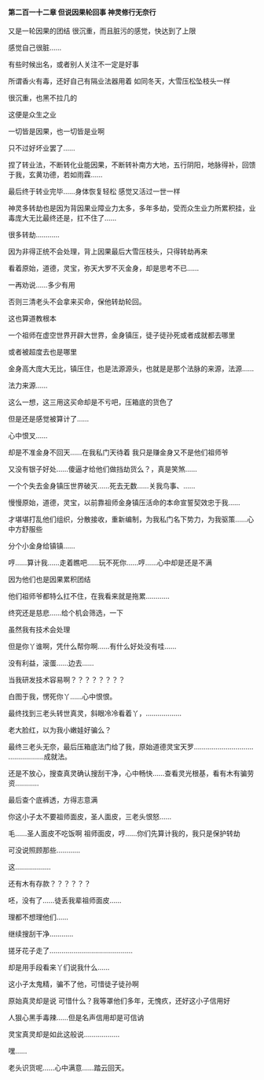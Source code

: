 #### 第二百一十二章 但说因果轮回事 神灵修行无奈行


又是一轮因果的团结
很沉重，而且脏污的感觉，快达到了上限

感觉自己很脏……

有些时候出名，或者别人关注不一定是好事

所谓香火有毒，还好自己有隔业法器用着
如同冬天，大雪压松坠枝头一样

很沉重，也黑不拉几的

这便是众生之业

一切皆是因果，也一切皆是业啊

只不过好坏业罢了……

捏了转业法，不断转化业能因果，不断转补南方大地，五行阴阳，地脉得补，回馈于我，玄黄功德，若如雨霖……

最后终于转业完毕……身体恢复轻松
感觉又活过一世一样

神灵多转劫也是因为背因果业障业力太多，多年多劫，受而众生业力所累积挂，业毒庞大无比最终还是，扛不住了……

很多转劫…………

因为非得正统不会处理，背上因果最后大雪压枝头，只得转劫再来

看着原始，道德，灵宝，弥天大罗不灭金身，却是思考不已……

一再劝说……多少有用

否则三清老头不会拿来买命，保他转劫轮回。


这也算道教根本

一个祖师在虚空世界开辟大世界，金身镇压，徒子徒孙死或者成就都去哪里

或者被超度去也是哪里

金身高大庞大无比，镇压住，也是法源源头，也就是是那个法脉的来源，法源……

法力来源……

这么一想，这三用这买命却是不亏吧，压箱底的货色了

但是还是感觉被算计了……

心中恨叉……


却是不准金身不回天……在我私门天待着
我只是赚金身又不是他们祖师爷

又没有银子好处……傻逼才给他们做挡劫货么？，真是笑煞……

一个个失去金身镇压世界破灭……死去无数……关我鸟事、……


慢慢原始，道德，灵宝，以前靠祖师金身镇压活命的本命宣誓契效忠于我……

才堪堪打乱他们组织，分散接收，重新编制，为我私门名下势力，为我驱策……心中方舒服些

分个小金身给镇镇……

哼……算计我……走着瞧吧……玩不死你……哼……心中却是还是不满

因为他们也是因果累积团结

他们祖师爷都特么扛不住，在我看来就是拖累…………

终究还是慈悲……给个机会筛选，一下

虽然我有技术会处理


但是你丫谁啊，凭什么帮你啊……有什么好处没有哇……

没有利益，滚蛋……边去……

当我研发技术容易啊？？？？？？？？

白图于我，愣死你丫……心中恨恨。


最终找到三老头转世真灵，斜眼冷冷看着丫，………………

老大脸红，以为我小嫩娃好骗么？

最终三老头无奈，最后压箱底法门给了我，原始道德灵宝天罗…………………………
………………成就法。

还是不放心，搜查真灵确认搜刮干净，心中畅快……查看灵光根基，看有木有骗劳资…………

最后查个底裤透，方得志意满

你这小子太不要祖师面皮，圣人面皮，三老头恨怒……

毛……圣人面皮不吃饭啊
祖师面皮，哼……你们先算计我的，我只是保护转劫

可没说照顾那些…………

这………………


还有木有存款？？？？？？

呸，没有了……徒丢我辈祖师面皮……

理都不想理他们……

继续搜刮干净…………

搓牙花子走了……………………………………


却是用手段看来丫们说我什么……

这小子太鬼精，骗不了他，可惜徒子徒孙啊

原始真灵却是说
可惜什么？我等罩他们多年，无愧疚，还好这小子信用好


人狠心黑手毒辣……但是名声信用却是可信讷

灵宝真灵却是如此这般说………………

嘿……

老头识货呢……心中满意……踏云回天。


